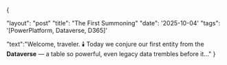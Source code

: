 
{

"layout": "post"
"title": "The First Summoning"
"date": '2025-10-04'
"tags": '[PowerPlatform, Dataverse, D365]'

"text":"Welcome, traveler. 🕯️ 
        Today we conjure our first entity from the **Dataverse** — a table so powerful, even legacy data trembles before it..."
}
